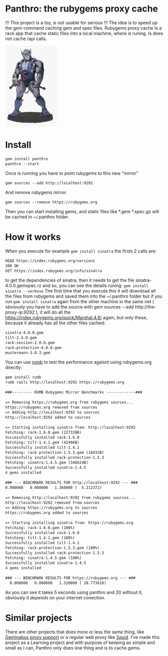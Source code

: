 Panthro: the rubygems proxy cache
=================================

!!! This project is a toy, is not usable for serious !!!
The idea is to speed up the gem command caching gem and spec files.
Rubygems proxy cache Is a rack app that cache static files into a
local machine, where is runing. Is does not cache /api calls.

![Panthro Rubygems proxy cache](img/panthro.jpeg)

Install
=======

```
gem install panthro
panthro --start
```
Once is running you have to point rubygems to this new "mirror"

```
gem sources --add http://localhost:9292
```

And remove rubygems mirror:

```
gem sources --remove https://rubygems.org
```
Then you can start installing gems, and static files like
*.gem *.spec.gz will be cached in ~/.panthro folder.

How it works
============

When you execute for example ```gem install sinatra```
the firsts 2 calls are:

```
HEAD https://index.rubygems.org/versions
200 OK
GET https://index.rubygems.org/info/sinatra
```

to get the dependencies of sinatra, then it needs to get the file
sinatra-4.0.0.gemspec.rz and so, you can see the details runing:
```gem install sinatra --verbose```
The first time that you execute this it will download all the files
from rubygems and saved them into the ~/.panthro folder but if you
run ```gem install sinatra``` again from the other machine in the
same net ( obviously you have to add the source with
gem sources --add http://the-proxy-ip:9292 ), it will do all the
https://index.rubygems.org/quick/Marshal.4.8/ again, but only these, because it already has
all the other files cached:

```
sinatra-4.0.0.gem
tilt-2.4.0.gem
rack-session-2.0.0.gem
rack-protection-4.0.0.gem
mustermann-3.0.3.gem
```

You can use [rumb](http://github.com/gramos/rumb) to test the performance agaisnt using
rubygems.org directly:

```
gem install rumb
rumb rails http://localhost:9292 https://rubygems.org

###--------- RUMB Rubygems Mirror Benchmarks -------------###

=> Removing https://rubygems.org from rubygems sources...
https://rubygems.org removed from sources
=> Adding http://localhost:9292 to sources
http://localhost:9292 added to sources

=> Starting installing sinatra from: http://localhost:9292
Fetching: rack-1.6.0.gem (227328B)
Successfully installed rack-1.6.0
Fetching: tilt-1.4.1.gem (42496B)
Successfully installed tilt-1.4.1
Fetching: rack-protection-1.5.3.gem (18432B)
Successfully installed rack-protection-1.5.3
Fetching: sinatra-1.4.5.gem (346624B)
Successfully installed sinatra-1.4.5
4 gems installed

### --- BENCHMARK RESULTS FOR http://localhost:9292 --- ###
0.000000   0.000000   1.360000 (  5.212372)

=> Removing http://localhost:9292 from rubygems sources...
http://localhost:9292 removed from sources
=> Adding https://rubygems.org to sources
https://rubygems.org added to sources

=> Starting installing sinatra from: https://rubygems.org
Fetching: rack-1.6.0.gem (100%)
Successfully installed rack-1.6.0
Fetching: tilt-1.4.1.gem (100%)
Successfully installed tilt-1.4.1
Fetching: rack-protection-1.5.3.gem (100%)
Successfully installed rack-protection-1.5.3
Fetching: sinatra-1.4.5.gem (100%)
Successfully installed sinatra-1.4.5
4 gems installed

### --- BENCHMARK RESULTS FOR https://rubygems.org --- ###
  0.000000   0.000000   1.320000 ( 20.773610)
```
As you can see it takes 5 seconds using panthro and 20 without it,
obviously it depends on your internet conection.

Similar projects
================

There are other projects that does more or less the same thing,
like [Geminabox proxy support](https://github.com/geminabox/geminabox#rubygems-proxy)
or a regular web proxy like [Squid](http://www.squid-cache.org/). I've made this project
as a Learning project and with purpose of keeping as simple and small as I can,
Panthro only does one thing and is to cache gems.
